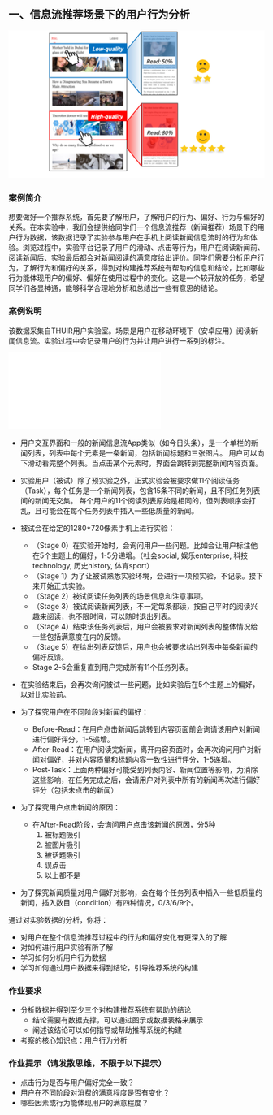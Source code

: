 ## 一、信息流推荐场景下的用户行为分析

![](./案例A.png)

### 案例简介

想要做好一个推荐系统，首先要了解用户，了解用户的行为、偏好、行为与偏好的关系。在本实验中，我们会提供给同学们一个信息流推荐（新闻推荐）场景下的用户行为数据，该数据记录了实验参与用户在手机上阅读新闻信息流时的行为和体验。浏览过程中，实验平台记录了用户的滑动、点击等行为，用户在阅读新闻前、阅读新闻后、实验最后都会对新闻阅读的满意度给出评价。同学们需要分析用户行为，了解行为和偏好的关系，得到对构建推荐系统有帮助的信息和结论，比如哪些行为能体现用户的偏好、偏好在使用过程中的变化。这是一个较开放的任务，希望同学们各显神通，能够科学合理地分析和总结出一些有意思的结论。

### 案例说明

该数据采集自THUIR用户实验室。场景是用户在移动环境下（安卓应用）阅读新闻信息流。实验过程中会记录用户的行为并让用户进行一系列的标注。

![](./F1.pdf)

-   用户交互界面和一般的新闻信息流App类似（如今日头条），是一个单栏的新闻列表，列表中每个元素是一条新闻，包括新闻标题和三张图片。
    用户可以向下滑动看完整个列表。当点击某个元素时，界面会跳转到完整新闻内容页面。

-   实验用户（被试）除了预实验之外，正式实验会被要求做11个阅读任务（Task），每个任务是一个新闻列表，包含15条不同的新闻，且不同任务列表间的新闻无交集。
    每个用户的11个阅读列表原始是相同的，但列表顺序会打乱，且可能会在每个任务列表中插入一些低质量的新闻。

-   被试会在给定的1280*720像素手机上进行实验：
    -   （Stage 0）在实验开始时，会询问用户一些问题。比如会让用户标注他在5个主题上的偏好，1-5分递增。（社会social, 娱乐enterprise, 科技technology, 历史history, 体育sport）
    -   （Stage 1）为了让被试熟悉实验环境，会进行一项预实验，不记录。接下来开始正式实验。
    -   （Stage 2）被试阅读任务列表的场景信息和注意事项。
    -   （Stage 3）被试阅读新闻列表，不一定每条都读，按自己平时的阅读兴趣来阅读，也不限时间，可以随时退出列表。
    -   （Stage 4）结束该任务列表后，用户会被要求对新闻列表的整体情况给一些包括满意度在内的反馈。
    -   （Stage 5）在给出列表反馈后，用户也会被要求给出列表中每条新闻的偏好反馈。
    -   Stage 2-5会重复直到用户完成所有11个任务列表。
-   在实验结束后，会再次询问被试一些问题，比如实验后在5个主题上的偏好，以对比实验前。

-   为了探究用户在不同阶段对新闻的偏好：
    -   Before-Read：在用户点击新闻后跳转到内容页面前会询请该用户对新闻进行偏好评分，1-5递增。
    -   After-Read：在用户阅读完新闻，离开内容页面时，会再次询问用户对新闻对偏好，并对内容质量和标题内容一致性进行评分，1-5递增。
    -   Post-Task：上面两种偏好可能受到列表内容、新闻位置等影响，为消除这些影响，在任务完成之后，会请用户对列表中所有的新闻再次进行偏好评分（包括未点击的新闻）

-   为了探究用户点击新闻的原因：
    -   在After-Read阶段，会询问用户点击该新闻的原因，分5种
        1. 被标题吸引 
        2. 被图片吸引 
        3. 被话题吸引
        4. 误点击 
        5. 以上都不是

-   为了探究新闻质量对用户偏好对影响，会在每个任务列表中插入一些低质量的新闻，插入数目（condition）有四种情况，0/3/6/9个。



通过对实验数据的分析，你将：

-   对用户在整个信息流推荐过程中的行为和偏好变化有更深入的了解
-   对如何进行用户实验有所了解
-   学习如何分析用户行为数据
-   学习如何通过用户数据来得到结论，引导推荐系统的构建

### 作业要求

-   分析数据并得到至少三个对构建推荐系统有帮助的结论
    -   结论需要有数据支撑，可以通过图示或数据表格来展示
    -   阐述该结论可以如何指导或帮助推荐系统的构建
-   考察的核心知识点：用户行为分析

### 作业提示（请发散思维，不限于以下提示）

-   点击行为是否与用户偏好完全一致？
-   用户在不同阶段对消费的满意程度是否有变化？
-   哪些因素或行为能体现用户的满意程度？